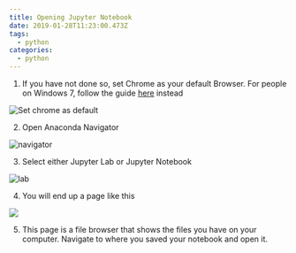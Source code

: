 ```yaml
---
title: Opening Jupyter Notebook
date: 2019-01-28T11:23:00.473Z
tags:
  - python
categories:
  - python
---
```

1. If you have not done so, set Chrome as your default Browser. For people on Windows 7, follow the guide [here](https://support.google.com/chrome/answer/95417?co=GENIE.Platform%3DDesktop&hl=en) instead

![Set chrome as default](https://thumbs.gfycat.com/EvilVengefulBee-small.gif)

2. Open Anaconda Navigator

![navigator](/img/navigator.png)

3. Select either Jupyter Lab or Jupyter Notebook

![lab](/img/jupyter-lab.png)

4. You will end up a page like this

![](/img/notebook.png)

5. This page is a file browser that shows the files you have on your computer. Navigate to where you saved your notebook and open it.
